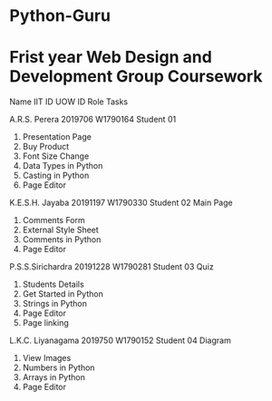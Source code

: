 # Python-Guru
# Frist year Web Design and Development Group Coursework

Name	IIT ID	UOW ID	Role	Tasks

A.R.S. Perera	2019706	W1790164	Student 01	
1. Presentation Page
2. Buy Product
3. Font Size Change 
4. Data Types in Python
5. Casting in Python
6. Page Editor

K.E.S.H. Jayaba	20191197	W1790330	Student 02	Main Page
1. Comments Form
2. External Style Sheet 
3. Comments in Python
4. Page Editor

P.S.S.Sirichardra	20191228	W1790281	Student 03	Quiz
1. Students Details
2. Get Started in Python
3. Strings in Python
4. Page Editor
5. Page linking

L.K.C. Liyanagama	2019750	W1790152	Student 04	Diagram
1. View Images
2. Numbers in Python
3. Arrays in Python
4. Page Editor
